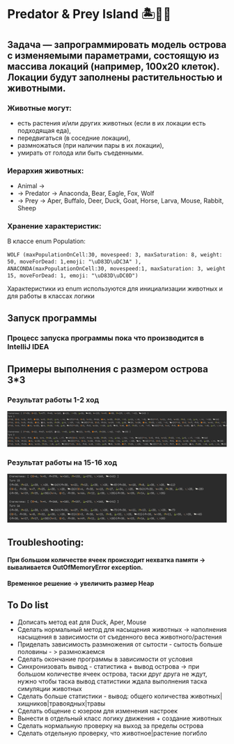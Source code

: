  # Predator & Prey Island 🏝️🐺🐑


 ## Задача — запрограммировать модель острова с изменяемыми параметрами, состоящую из массива локаций (например, 100х20 клеток). Локации будут заполнены растительностью и животными. 
 
 ### Животные могут:

* есть растения и/или других животных (если в их локации есть подходящая еда),
* передвигаться (в соседние локации),
* размножаться (при наличии пары в их локации),
* умирать от голода или быть съеденными.

 ### Иерархия животных:
 * Animal ->
 * -> Predator -> Anaconda, Bear, Eagle, Fox, Wolf
 * -> Prey     -> Aper, Buffalo, Deer, Duck, Goat, Horse, Larva, Mouse, Rabbit, Sheep

 ### Хранение характеристик:
 В классе enum Population:

 ```
WOLF (maxPopulationOnCell:30, movespeed: 3, maxSaturation: 8, weight: 50, moveForDead: 1,emoji: "\uD83D\uDC3A" ),
ANACONDA(maxPopulationOnCell:30, movespeed:1, maxSaturation: 3, weight 15, moveForDead: 1, emoji: "\uD83D\uDC0D") 
```
Характеристики из enum используются для инициализации животных и для работы в классах логики

 ## Запуск программы 
 ### Процесс запуска программы пока что производится в IntelliJ IDEA

 ## Примеры выполнения с размером острова 3*3
 ### Результат работы 1-2 ход
![Image text](https://github.com/goculenkoal/Island/blob/dev/src/java/ru/javarush/island/doc/img/Result%20of%20work-turn%201-2.jpg)
### Результат работы на 15-16 ход
![Image text](https://github.com/goculenkoal/Island/blob/dev/src/java/ru/javarush/island/doc/img/Result%20of%20work%20turn%2015-16.jpg)
 

 ## Troubleshooting:
 #### При большом количестве ячеек происходит нехватка памяти -> вываливается OutOfMemoryError exception. 
 #### Временное решение -> увеличить размер Heap

 ## To Do list
* Дописать метод eat для Duck, Aper, Mouse
* Сделать нормальный метод для насыщения животных -> наполнения насыщения в зависимости от съеденного веса животного/растения
* Приделать зависимость размножения от сытости - сытость больше половины - > размножаемся
* Сделать окончание программы в зависимости от условия
* Синхронизовать вывод - статистика + вывод острова -> при большом количестве ячеек острова, таски друг друга не ждут, нужно чтобы таска вывод статистики ждала выполнения таска симуляции животных
* Сделать больше статистики - вывод: общего количества животных|хищников|травоядных|травы
* Сделать общение с юзером для изменения настроек
* Вынести в отдельный класс логику движения + создание животных
* Сделать нормальную проверку на выход за пределы острова
* Сделать отдельную проверку, что животное|растение погибло


 